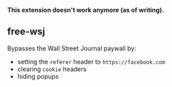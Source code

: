 __This extension doesn't work anymore (as of writing).__

## free-wsj

Bypasses the Wall Street Journal paywall by:
- setting the `referer` header to `https://facebook.com`
- clearing `cookie` headers
- hiding popups
